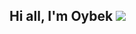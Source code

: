 ## Hi all, I'm Oybek                                                                                              ![](https://komarev.com/ghpvc/?username=oybekdev1998)
